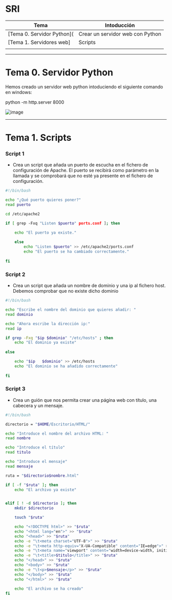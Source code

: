 # SRI
| Tema | Intoducción |
| -- | -- |
| [Tema 0. Servidor Python]( | Crear un servidor web con Python |
| [Tema 1. Servidores web] | Scripts |
|  |  |
------

# Tema 0. Servidor Python

Hemos creado un servidor web python intoduciendo el siguiente comando en windows:

python -m http.server 8000

![image](https://user-images.githubusercontent.com/114562005/193528554-143e3873-c0a3-4606-987a-16d4e2c2fc69.png)


-------

# Tema 1. Scripts

### Script 1
- Crea un script que añada un puerto de escucha en el fichero de configuración de Apache. 
El puerto se recibirá como parámetro en la llamada y se comprobará que no esté ya presente en el fichero de configuración.

```sh
#!/bin/bash

echo "¿Qué puerto quieres poner?"
read puerto

cd /etc/apache2

if [ grep -Fxq "Listen $puerto" ports.conf ]; then 

	echo "El puerto ya existe."
	
	else
		echo "Listen $puerto" >> /etc/apache2/ports.conf
		echo "El puerto se ha cambiado correctamente."
		
fi
```


### Script 2
- Crea un script que añada un nombre de dominio y una ip al fichero host. Debemos comprobar que no existe dicho dominio

```sh
#!/bin/bash

echo "Escribe el nombre del dominio que quieres añadir: "
read dominio

echo "Ahora escribe la dirección ip:"
read ip

if grep -Fxq "$ip $dominio" "/etc/hosts" ; then
	echo "El dominio ya existe"
	
else

	echo "$ip	$dominio" >> /etc/hosts
	echo "El dominio se ha añadido correctamente"
	
fi 
```


### Script 3
- Crea un guión que nos permita crear una página web con título, una cabecera y un mensaje.

```sh
#!/bin/bash

directorio = "$HOME/Escritorio/HTML/"

echo "Introduce el nombre del archivo HTML: "
read nombre

echo "Introduce el título"
read titulo

echo "Introduce el mensaje"
read mensaje

ruta = "$directorio$nombre.html"

if [ -f "$ruta" ]; then
	echo "El archivo ya existe"


elif [ ! -d $directorio ]; then
	mkdir $directorio

	touch "$ruta"

	echo "<!DOCTYPE html>" >> "$ruta"
	echo "<html lang="en">" >> "$ruta"
	echo "<head>" >> "$ruta"
	echo -e "\t<meta charset="UTF-8">" >> "$ruta"
	echo -e "\t<meta http-equiv="X-UA-Compatible" content="IE=edge">" >> "$ruta"
	echo -e "\t<meta name="viewport" content="width=device-width, initial-scale=1.0">" >> "$ruta"
	echo -e "\t<title>$titulo</title>" >> "$ruta"
	echo "</head>" >> "$ruta"
	echo "<body>" >> "$ruta"
	echo -e "\t<p>$mensaje</p>" >> "$ruta"
	echo "</body>" >> "$ruta"
	echo "</html>" >> "$ruta"
	
	echo "El archivo se ha creado"	
fi
```
